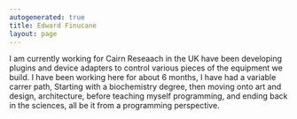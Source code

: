 ```yaml
---
autogenerated: true
title: Edward Finucane
layout: page
---
```


I am currently working for Cairn Reseaach in the UK have been developing
plugins and device adapters to control various pieces of the equipment
we build. I have been working here for about 6 months, I have had a
variable carrer path, Starting with a biochemistry degree, then moving
onto art and design, architecture, before teaching myself programming,
and ending back in the sciences, all be it from a programming
perspective.
